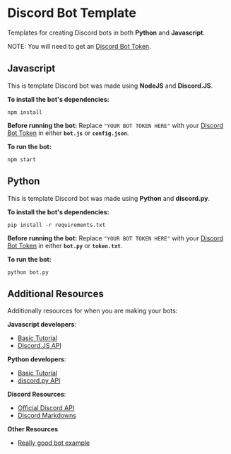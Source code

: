 # Discord Bot Template

Templates for creating Discord bots in both **Python** and **Javascript**.

NOTE: You will need to get an [Discord Bot Token](https://www.writebots.com/discord-bot-token/).


## Javascript
This is template Discord bot was made using **NodeJS** and **Discord.JS**.

**To install the bot's dependencies:**
```
npm install
```

**Before running the bot:**
Replace `"YOUR BOT TOKEN HERE"` with your [Discord Bot Token](https://www.writebots.com/discord-bot-token/) in either **`bot.js`** or **`config.json`**.

**To run the bot:**
```
npm start
```

## Python
This is template Discord bot was made using **Python** and **discord.py**.

**To install the bot's dependencies:**
```
pip install -r requirements.txt
```

**Before running the bot:**
Replace `"YOUR BOT TOKEN HERE"` with your [Discord Bot Token](https://www.writebots.com/discord-bot-token/) in either **`bot.py`** or **`token.txt`**.

**To run the bot:**
```
python bot.py
```

## Additional Resources
Additionally resources for when you are making your bots:

**Javascript developers**:
- [Basic Tutorial](https://www.digitalocean.com/community/tutorials/how-to-build-a-discord-bot-with-node-js)
- [Discord.JS API](https://discord.js.org/#/docs/main/stable/general/welcome)

**Python developers**:
- [Basic Tutorial](https://realpython.com/how-to-make-a-discord-bot-python/)
- [discord.py API]( https://discordpy.readthedocs.io/en/latest/#)

**Discord Resources**:
- [Official Discord API](https://discord.com/developers/docs/intro)
- [Discord Markdowns](https://support.discord.com/hc/en-us/articles/210298617-Markdown-Text-101-Chat-Formatting-Bold-Italic-Underline-)

**Other Resources**
- [Really good bot example](https://github.com/Auxiliatrix/ALICE)
